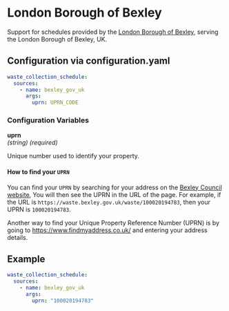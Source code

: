 # London Borough of Bexley

Support for schedules provided by the [London Borough of Bexley](https://waste.bexley.gov.uk/waste), serving the London Borough of Bexley, UK.

## Configuration via configuration.yaml

```yaml
waste_collection_schedule:
  sources:
    - name: bexley_gov_uk
      args:
        uprn: UPRN_CODE
```

### Configuration Variables

**uprn**<br>
*(string) (required)*

Unique number used to identify your property.

#### How to find your `UPRN`

You can find your `UPRN` by searching for your address on the [Bexley Council website](https://waste.bexley.gov.uk/waste), You will then see the UPRN in the URL of the page. For example, if the URL is `https://waste.bexley.gov.uk/waste/100020194783`, then your UPRN is `100020194783`.

Another way to find your Unique Property Reference Number (UPRN) is by going to <https://www.findmyaddress.co.uk/> and entering your address details.


## Example

```yaml
waste_collection_schedule:
  sources:
    - name: bexley_gov_uk
      args:
        uprn: "100020194783"
```

